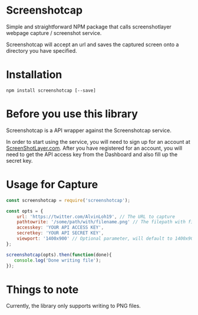# Screenshotcap

Simple and straightforward NPM package that calls screenshotlayer webpage capture / screenshot service.

Screenshotcap will accept an url and saves the captured screen onto a directory you have specified.

  

# Installation

`npm install screenshotcap [--save]`



# Before you use this library

Screenshotcap is a API wrapper against the Screenshotcap service. 

In order to start using the service, you will need to sign up for an account at [ScreenShotLayer.com](https://screenshotlayer.com). After you have registered for an account, you will need to get the API access key from the Dashboard and also fill up the secret key.



# Usage for Capture

~~~javascript
const screenshotcap = require('screenshotcap');

const opts = {
    url: 'https://twitter.com/AlvinLoh19', // The URL to capture
    pathtowrite: '/some/path/with/filename.png' // The filepath with file name to write to
    accesskey: 'YOUR API ACCESS KEY',
    secretkey: 'YOUR API SECRET KEY',
    viewport: '1400x900' // Optional parameter, will default to 1400x900
};

screenshotcap(opts).then(function(done){
   console.log('Done writing file'); 
});
~~~



# Things to note

Currently, the library only supports writing to PNG files.